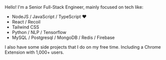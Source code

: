Hello! I'm a Senior Full-Stack Engineer, mainly focused on tech like:

* NodeJS / JavaScript / TypeScript ❤️
* React / Recoil
* Tailwind CSS
* Python / NLP / Tensorflow
* MySQL / Postgresql / MongoDB / Redis / Firebase

I also have some side projects that I do on my free time. Including a Chrome Extension with 1,000+ users.

